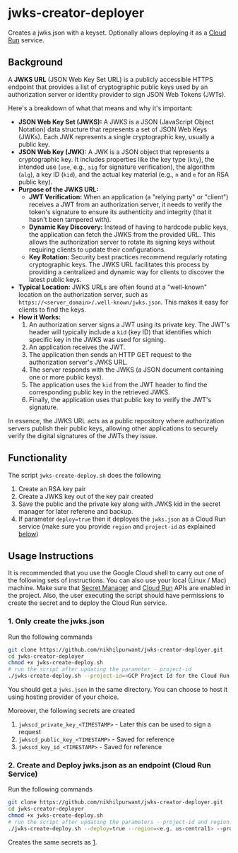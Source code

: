 # jwks-creator-deployer
Creates a jwks.json with a keyset. Optionally allows deploying it as a [Cloud Run](https://cloud.google.com/run) service.


## Background

A **JWKS URL** (JSON Web Key Set URL) is a publicly accessible HTTPS endpoint that provides a list of cryptographic public keys used by an authorization server or identity provider to sign JSON Web Tokens (JWTs).

Here's a breakdown of what that means and why it's important:

* **JSON Web Key Set (JWKS):** A JWKS is a JSON (JavaScript Object Notation) data structure that represents a set of JSON Web Keys (JWKs). Each JWK represents a single cryptographic key, usually a public key.
* **JSON Web Key (JWK):** A JWK is a JSON object that represents a cryptographic key. It includes properties like the key type (`kty`), the intended use (`use`, e.g., `sig` for signature verification), the algorithm (`alg`), a key ID (`kid`), and the actual key material (e.g., `n` and `e` for an RSA public key).
* **Purpose of the JWKS URL:**
    * **JWT Verification:** When an application (a "relying party" or "client") receives a JWT from an authorization server, it needs to verify the token's signature to ensure its authenticity and integrity (that it hasn't been tampered with).
    * **Dynamic Key Discovery:** Instead of having to hardcode public keys, the application can fetch the JWKS from the provided URL. This allows the authorization server to rotate its signing keys without requiring clients to update their configurations.
    * **Key Rotation:** Security best practices recommend regularly rotating cryptographic keys. The JWKS URL facilitates this process by providing a centralized and dynamic way for clients to discover the latest public keys.
* **Typical Location:** JWKS URLs are often found at a "well-known" location on the authorization server, such as `https://<server_domain>/.well-known/jwks.json`. This makes it easy for clients to find the keys.
* **How it Works:**
    1.  An authorization server signs a JWT using its private key. The JWT's header will typically include a `kid` (key ID) that identifies which specific key in the JWKS was used for signing.
    2.  An application receives the JWT.
    3.  The application then sends an HTTP GET request to the authorization server's JWKS URL.
    4.  The server responds with the JWKS (a JSON document containing one or more public keys).
    5.  The application uses the `kid` from the JWT header to find the corresponding public key in the retrieved JWKS.
    6.  Finally, the application uses that public key to verify the JWT's signature.

In essence, the JWKS URL acts as a public repository where authorization servers publish their public keys, allowing other applications to securely verify the digital signatures of the JWTs they issue.

## Functionality
The script `jwks-create-deploy.sh` does the following

1. Create an RSA key pair
2. Create a JWKS key out of the key pair created
3. Save the public and the private key along with JWKS kid in the secret manager for later referene and backup.
4. If parameter `deploy=true` then it deployes the `jwks.json` as a Cloud Run service (make sure you provide `region` and `project-id` as explained [below](#2-create-and-deploy-jwksjson-as-an-endpoint-cloud-run-service))

## Usage Instructions

It is recommended that you use the Google Cloud shell to carry out one of the following sets of instructions. You can also use your local (Linux / Mac) machine.
Make sure that [Secret Manager](https://cloud.google.com/security/products/secret-manager) and [Cloud Run](https://cloud.google.com/run) APIs are enabled in the project.
Also, the user executing the script should have permissions to create the secret and to deploy the Cloud Run service.

### 1. Only create the jwks.json

Run the following commands

```bash
git clone https://github.com/nikhilpurwant/jwks-creator-deployer.git
cd jwks-creator-deployer
chmod +x jwks-create-deploy.sh
# run the script after updating the parameter - project-id
./jwks-create-deploy.sh --project-id=<GCP Project Id for the Cloud Run Service>
```

You should get a `jwks.json` in the same directory. You can choose to host it using hosting provider of your choice.

Moreover, the following secrets are created

1. `jwkscd_private_key_<TIMESTAMP>` - Later this can be used to sign a request
2. `jwkscd_public_key_<TIMESTAMP>` - Saved for reference
3. `jwkscd_key_id_<TIMESTAMP>` - Saved for reference


### 2. Create and Deploy jwks.json as an endpoint (Cloud Run Service)
Run the following commands

```bash
git clone https://github.com/nikhilpurwant/jwks-creator-deployer.git
cd jwks-creator-deployer
chmod +x jwks-create-deploy.sh
# run the script after updating the parameters - project-id and region.
./jwks-create-deploy.sh --deploy=true --region=<e.g. us-central1> --project-id=<GCP Project Id for the Cloud Run Service>
```

Creates the same secrets as [1](#1-only-create-the-jwksjson).
